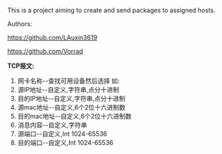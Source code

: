 This is a project aiming to create and send packages to assigned hosts.

Authors:

https://github.com/LAuxin3619

https://github.com/Vorrad

**TCP报文:**
1. 网卡名称--查找可用设备然后选择
    如:
2. 源IP地址--自定义,字符串,点分十进制
3. 目的IP地址--自定义,字符串,点分十进制
4. 源mac地址--自定义,6个2位十六进制数
5. 目的mac地址--自定义,6个2位十六进制数
6. 消息内容--自定义,字符串
7. 源端口--自定义,Int 1024-65536
8. 目的端口--自定义,Int 1024-65536
